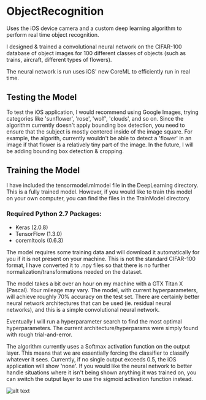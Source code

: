 # ObjectRecognition
Uses the iOS device camera and a custom deep learning algorithm to perform real time object recognition.

I designed & trained a convolutional neural network on the CIFAR-100 database of object images for 100 different classes of objects (such as trains, aircraft, different types of flowers).

The neural network is run uses iOS' new CoreML to efficiently run in real time.

## Testing the Model
To test the iOS application, I would recommend using Google Images, trying categories like 'sunflower', 'rose', 'wolf', 'clouds', and so on. Since the algorithm currently doesn't apply bounding box detection, you need to ensure that the subject is mostly centered inside of the image square. For example, the algorith, currently wouldn't be able to detect a 'flower' in an image if that flower is a relatively tiny part of the image. In the future, I will be adding bounding box detection & cropping.

## Training the Model
I have included the tensormodel.mlmodel file in the DeepLearning directory. This is a fully trained model. However, if you would like to train this model on your own computer, you can find the files in the TrainModel directory.

### Required Python 2.7 Packages:
* Keras (2.0.8)
* TensorFlow (1.3.0)
* coremltools (0.6.3)

The model requires some training data and will download it automatically for you if it is not present on your machine. This is not the standard CIFAR-100 format, I have converted it to .npy files so that there is no further normalization/transformations needed on the dataset.

The model takes a bit over an hour on my machine with a GTX Titan X (Pascal). Your mileage may vary. The model, with current hyperparameters, will achieve roughly 70% accuracy on the test set. There are certainly better neural network architectures that can be used (ie. residual neural networks), and this is a simple convolutional neural network.

Eventually I will run a hyperparameter search to find the most optimal hyperparameters. The current architecture/hyperparams were simply found with rough trial-and-error. 

The algorithm currently uses a Softmax activation function on the output layer. This means that we are essentially forcing the classifier to classify whatever it sees. Currently, if no single output exceeds 0.5, the iOS application will show 'none'. If you would like the neural network to better handle situations where it isn't being shown anything it was trained on, you can switch the output layer to use the sigmoid activation function instead.


![alt text](https://i.imgur.com/26U7QnW.jpg)
